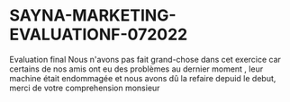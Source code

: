# SAYNA-MARKETING-EVALUATIONF-072022
Evaluation final
Nous n'avons pas fait grand-chose dans cet exercice car certains de nos amis ont eu des problèmes au dernier moment , leur machine était endommagée et nous avons dû la refaire depuid le debut, merci de votre comprehension monsieur
